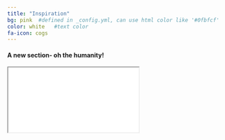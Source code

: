```yaml
---
title: "Inspiration"
bg: pink  #defined in _config.yml, can use html color like '#0fbfcf'
color: white   #text color
fa-icon: cogs
---
```


#### A new section- oh the humanity!

<div class="icontain">
  <iframe src="//www.youtube.com/embed/8yis7GzlXNM" allowfullscreen></iframe>
</div>